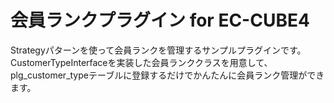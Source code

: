 # 会員ランクプラグイン for EC-CUBE4

Strategyパターンを使って会員ランクを管理するサンプルプラグインです。  
CustomerTypeInterfaceを実装した会員ランククラスを用意して、plg_customer_typeテーブルに登録するだけでかんたんに会員ランク管理ができます。
